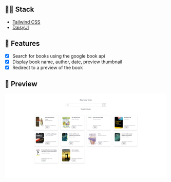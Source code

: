 ## 👨‍💻 Stack

- [Tailwind CSS](https://tailwindcss.com/)
- [DaisyUI](https://daisyui.com/)

## 📑 Features

- [x] Search for books using the google book api
- [x] Display book name, author, date, preview thumbnail
- [x] Redirect to a preview of the book

## 🌟 Preview

![](./assets/preview.png)

